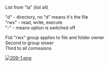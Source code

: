 


  
List from "la" (list all)  
  
"d" - directory, no "d" means it's the file  
"rwx" - read, write, execute  
"-" - means option is switched off  
  
Fist "rwx" group applies to file and folder owner  
Second to group onwer  
Third to all comissions  
  
[![209-1.png](209-1.png)](image.png)